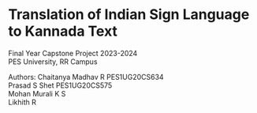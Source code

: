 # Translation of Indian Sign Language to Kannada Text
Final Year Capstone Project 2023-2024
<br>
PES University, RR Campus
<br>

Authors:
Chaitanya Madhav R  PES1UG20CS634
<br>
Prasad S Shet       PES1UG20CS575
          <br>
          Mohan Murali K S
          <br>
          Likhith R
          <br>
